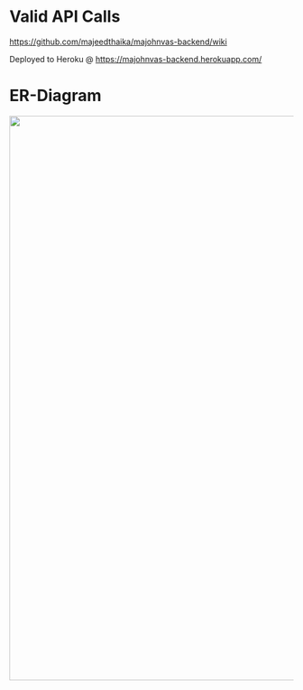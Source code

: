 # Valid API Calls

https://github.com/majeedthaika/majohnvas-backend/wiki

Deployed to Heroku @ https://majohnvas-backend.herokuapp.com/

# ER-Diagram
<img src="https://raw.githubusercontent.com/majeedthaika/majohnvas-backend/master/ER-Diagram.png" width="1000">
